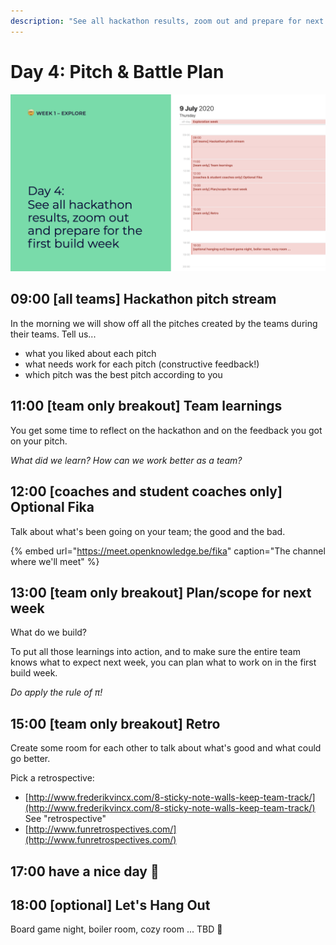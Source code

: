 ```yaml
---
description: "See all hackathon results, zoom out and prepare for next week \U0001F525"
---
```


# Day 4: Pitch & Battle Plan

![](../../.gitbook/assets/osoc-2020-cal-week-1.004.jpeg)

## 09:00 \[all teams\] Hackathon pitch stream

In the morning we will show off all the pitches created by the teams during their teams. Tell us...

* what you liked about each pitch
* what needs work for each pitch \(constructive feedback!\)
* which pitch was the best pitch according to you

## 11:00 \[team only breakout\] Team learnings

You get some time to reflect on the hackathon and on the feedback you got on your pitch.

_What did we learn? How can we work better as a team?_

## 12:00 \[coaches and student coaches only\] Optional Fika

Talk about what's been going on your team; the good and the bad.

{% embed url="https://meet.openknowledge.be/fika" caption="The channel where we\'ll meet" %}

## 13:00 \[team only breakout\] Plan/scope for next week

What do we build?

To put all those learnings into action, and to make sure the entire team knows what to expect next week, you can plan what to work on in the first build week.

_Do apply the rule of π!_

## 15:00 \[team only breakout\] Retro

Create some room for each other to talk about what's good and what could go better.

Pick a retrospective:

* [http://www.frederikvincx.com/8-sticky-note-walls-keep-team-track/](http://www.frederikvincx.com/8-sticky-note-walls-keep-team-track/) See "retrospective"
* [http://www.funretrospectives.com/](http://www.funretrospectives.com/)

## 17:00 have a nice day 🥳

## 18:00 \[optional\] Let's Hang Out

Board game night, boiler room, cozy room ... TBD 🤔


